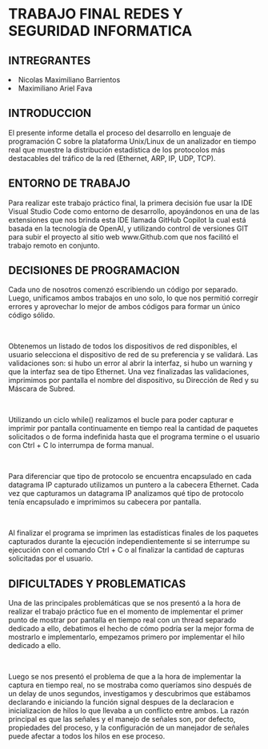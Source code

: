 <h1>TRABAJO FINAL REDES Y SEGURIDAD INFORMATICA</h1>

<h2>INTREGRANTES</h2>
<li>Nicolas Maximiliano Barrientos</li>
<li>Maximiliano Ariel Fava</li>

<h2>INTRODUCCION</h2>
<p>El presente informe detalla el proceso del desarrollo en lenguaje de programación C sobre la plataforma Unix/Linux de un analizador en tiempo real que muestre la distribución estadística de los protocolos más destacables del tráfico de la red (Ethernet, ARP, IP, UDP, TCP).</p>

<h2>ENTORNO DE TRABAJO</h2>
<p>Para realizar este trabajo práctico final, la primera decisión fue usar la IDE Visual Studio Code como entorno de desarrollo, apoyándonos en una de las extensiones que nos brinda esta IDE llamada GitHub Copilot la cual está basada en la tecnología de OpenAI, y utilizando control de versiones GIT para subir el proyecto al sitio web www.Github.com que nos facilitó el trabajo remoto en conjunto.</p>

<h2>DECISIONES DE PROGRAMACION</h2>
<p>Cada uno de nosotros comenzó escribiendo un código por separado. Luego, unificamos ambos trabajos en uno solo, lo que nos permitió corregir errores y aprovechar lo mejor de ambos códigos para formar un único código sólido.</p>
<br>
<p>Obtenemos un listado de todos los dispositivos de red disponibles, el usuario selecciona el dispositivo de red de su preferencia y se validará. Las validaciones son: si hubo un error al abrir la interfaz, si hubo un warning y que la interfaz sea de tipo Ethernet. Una vez finalizadas las validaciones, imprimimos por pantalla el nombre del dispositivo, su Dirección de Red y su Máscara de Subred.</p>
<br>
<p>Utilizando un ciclo while() realizamos el bucle para poder capturar e imprimir por pantalla continuamente en tiempo real la cantidad de paquetes solicitados o de forma indefinida hasta que el programa termine o el usuario con Ctrl + C lo interrumpa de forma manual.</p>
<br>
<p>Para diferenciar que tipo de protocolo se encuentra encapsulado en cada datagrama IP capturado utilizamos un puntero a la cabecera Ethernet. Cada vez que capturamos un datagrama IP analizamos qué tipo de protocolo tenía encapsulado e imprimimos su cabecera por pantalla.</p>
<br>
<p>Al finalizar el programa se imprimen las estadísticas finales de los paquetes capturados durante la ejecución independientemente si se interrumpe su ejecución con el comando Ctrl + C o al finalizar la cantidad de capturas solicitadas por el usuario.</p>

<h2>DIFICULTADES Y PROBLEMATICAS</h2>
<p>Una de las principales problemáticas que se nos presentó a la hora de realizar el trabajo práctico fue en el momento de implementar el primer punto de mostrar por pantalla en tiempo real con un thread separado dedicado a ello, debatimos el hecho de cómo podría ser la mejor forma de mostrarlo e implementarlo, empezamos primero por implementar el hilo dedicado a ello. </p>
<br>
<p>Luego se nos presentó el problema de que a la hora de implementar la captura en tiempo real, no se mostraba como queríamos sino después de un delay de unos segundos, investigamos y descubrimos que estábamos declarando e iniciando la función signal despues de la declaracion e inicializacion de hilos lo que llevaba a un conflicto entre ambos. La razón principal es que las señales y el manejo de señales son, por defecto, propiedades del proceso, y la configuración de un manejador de señales puede afectar a todos los hilos en ese proceso.</P>

